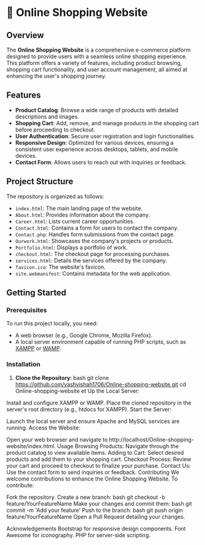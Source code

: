 # 🛒 Online Shopping Website

## Overview

The **Online Shopping Website** is a comprehensive e-commerce platform designed to provide users with a seamless online shopping experience. This platform offers a variety of features, including product browsing, shopping cart functionality, and user account management, all aimed at enhancing the user's shopping journey.

## Features

- **Product Catalog**: Browse a wide range of products with detailed descriptions and images.
- **Shopping Cart**: Add, remove, and manage products in the shopping cart before proceeding to checkout.
- **User Authentication**: Secure user registration and login functionalities.
- **Responsive Design**: Optimized for various devices, ensuring a consistent user experience across desktops, tablets, and mobile devices.
- **Contact Form**: Allows users to reach out with inquiries or feedback.

## Project Structure

The repository is organized as follows:

- `index.html`: The main landing page of the website.
- `About.html`: Provides information about the company.
- `Career.html`: Lists current career opportunities.
- `Contact.html`: Contains a form for users to contact the company.
- `Contact.php`: Handles form submissions from the contact page.
- `Ourwork.html`: Showcases the company's projects or products.
- `Portfolio.html`: Displays a portfolio of work.
- `checkout.html`: The checkout page for processing purchases.
- `services.html`: Details the services offered by the company.
- `favicon.ico`: The website's favicon.
- `site.webmanifest`: Contains metadata for the web application.

## Getting Started

### Prerequisites

To run this project locally, you need:

- A web browser (e.g., Google Chrome, Mozilla Firefox).
- A local server environment capable of running PHP scripts, such as [XAMPP](https://www.apachefriends.org/index.html) or [WAMP](http://www.wampserver.com/en/).

### Installation

1. **Clone the Repository**:
bash
   git clone https://github.com/yashvishah1706/Online-shopping-website.git
   cd Online-shopping-website
et Up the Local Server:

Install and configure XAMPP or WAMP.
Place the cloned repository in the server's root directory (e.g., htdocs for XAMPP).
Start the Server:

Launch the local server and ensure Apache and MySQL services are running.
Access the Website:

Open your web browser and navigate to http://localhost/Online-shopping-website/index.html.
Usage
Browsing Products: Navigate through the product catalog to view available items.
Adding to Cart: Select desired products and add them to your shopping cart.
Checkout Process: Review your cart and proceed to checkout to finalize your purchase.
Contact Us: Use the contact form to send inquiries or feedback.
Contributing
We welcome contributions to enhance the Online Shopping Website. To contribute:

Fork the repository.
Create a new branch:
bash
git checkout -b feature/YourFeatureName
Make your changes and commit them:
bash
git commit -m 'Add your feature'
Push to the branch:
bash
git push origin feature/YourFeatureName
Open a Pull Request detailing your changes.

Acknowledgements
Bootstrap for responsive design components.
Font Awesome for iconography.
PHP for server-side scripting.
